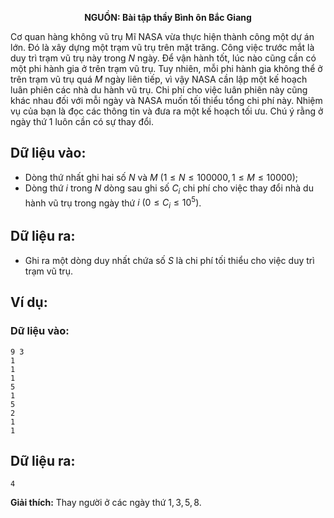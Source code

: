 **<center>NGUỒN: Bài tập thầy Bình ôn Bắc Giang</center>**

Cơ quan hàng không vũ trụ Mĩ NASA vừa thực hiện thành công một dự án lớn. Đó là xây dựng một trạm vũ trụ trên mặt trăng. Công việc trước mắt là duy trì trạm vũ trụ này trong $N$ ngày. Để vận hành tốt, lúc nào cũng cần có một phi hành gia ở trên trạm vũ trụ. Tuy nhiên, mỗi phi hành gia không thể ở trên trạm vũ trụ quá $M$ ngày liên tiếp, vì vậy NASA cần lập một kế hoạch luân phiên các nhà du hành vũ trụ. Chi phí cho việc luân phiên này cũng khác nhau đối với mỗi ngày và NASA muốn tối thiểu tổng chi phí này. Nhiệm vụ của bạn là đọc các thông tin và đưa ra một kế hoạch tối ưu. Chú ý rằng ở ngày thứ $1$ luôn cần có sự thay đổi.

## Dữ liệu vào:
- Dòng thứ nhất ghi hai số $N$ và $M\ (1 ≤ N ≤ 100000, 1 ≤ M ≤ 10000)$;
- Dòng thứ $i$ trong $N$ dòng sau ghi số $C_i$ chi phí cho việc thay đổi nhà du hành vũ trụ trong ngày thứ $i\ (0 ≤ C_i ≤ 10^5)$.

## Dữ liệu ra:
- Ghi ra một dòng duy nhất chứa số $S$ là chi phí tối thiểu cho việc duy trì trạm vũ trụ.

## Ví dụ:
### Dữ liệu vào:
```
9 3
1
1
1
5
1
5
2
1
1
```

## Dữ liệu ra:
```
4
```

**Giải thích:** Thay người ở các ngày thứ $1,3,5,8$.